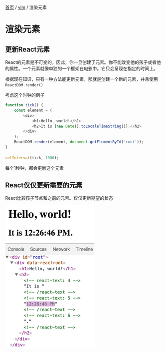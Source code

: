 [首页](https://printjs.github.io/blog) / [vim](https://printjs.github.io/blog/docs/react) / 渲染元素


# 渲染元素

## 更新React元素
React的元素是不可变的。因此，你一旦创建了元素。你不能改变他的孩子或者他的属性。一个元素就像单独的一个框架在电影中。它只会呈现在指定的时间上。

根据现在知识，只有一种方法能更新元素，那就是创建一个新的元素，并且使用`ReactDOM.render()`

考虑这个时钟的例子
```js
function tick() {
    const element = (
        <div>
            <h1>Hello, world!</h1>
            <h2>It is {new Date().toLocaleTimeString()}.</h2>
        </div>
    );
    ReactDOM.render(element, document.getElementById('root'));
}

setInterval(tick, 1000);
```
每个1秒钟，都会更新这个元素

## React仅仅更新需要的元素
React比较孩子节点和之前的元素。仅仅更新期望的状态

<img src="./render1.gif"/>
